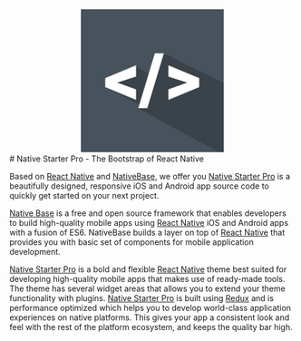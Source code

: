 <center><img src ="./assets/playstore-icon.png" style="width: 50%; hieght: 50%"></center>
# Native Starter Pro - The Bootstrap of React Native

Based on [React Native](https://github.com/facebook/react-native) and [NativeBase](http://nativebase.io/), we offer you [Native Starter Pro](http://market.nativebase.io) is a beautifully designed, responsive iOS and Android app source code to quickly get started on your next project.

[Native Base](http://nativebase.io/) is a free and open source framework that enables developers to build high-quality mobile apps using [React Native](https://github.com/facebook/react-native) iOS and Android apps with a fusion of ES6. NativeBase builds a layer on top of [React Native](https://github.com/facebook/react-native) that provides you with basic set of components for mobile application development.

[Native Starter Pro](https://market.nativebase.io/view/native-starter-pro) is a bold and flexible [React Native](https://github.com/facebook/react-native) theme best suited for developing high-quality mobile apps that makes use of ready-made tools. The theme has several widget areas that allows you to extend your theme functionality with plugins. [Native Starter Pro](https://market.nativebase.io/view/native-starter-pro) is built using [Redux](https://github.com/reactjs/react-redux) and is performance optimized which helps you to develop world-class application experiences on native platforms. This gives your app a consistent look and feel with the rest of the platform ecosystem, and keeps the quality bar high.
